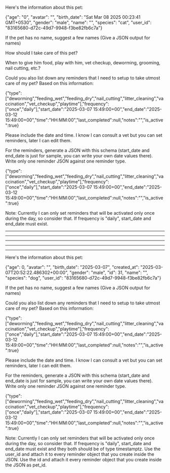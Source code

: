 Here's the information about this pet:

{"age": "0", "avatar": "", "birth_date": "Sat Mar 08 2025 00:23:41 GMT+0530", "gender": "male", "name": "", "species": "cat", "user_id": "83165680-d72c-49d7-9948-f3be82fb6c7a"}

If the pet has no name, suggest a few names (Give a JSON output for names)

How should I take care of this pet?

When to give him food, play with him, vet checkup, deworming, grooming, nail cutting, etc.?

Could you also list down any reminders that I need to setup to take utmost care of my pet? Based on this information:

{"type":["deworming","feeding_wet","feeding_dry","nail_cutting","litter_cleaning","vaccination","vet_checkup","playtime"],"frequency":["once","daily"],"start_date":"2025-03-07 15:49:00+00","end_date":"2025-03-12 15:49:00+00","time":"HH:MM:00","last_completed":null,"notes":"","is_active":true}

Please include the date and time. I know I can consult a vet but you can set reminders, later I can edit them.

For the reminders, generate a JSON with this schema (start_date and end_date is just for sample, you can write your own date values there). Write only one reminder JSON against one reminder type.

{"type":["deworming","feeding_wet","feeding_dry","nail_cutting","litter_cleaning","vaccination","vet_checkup","playtime"],"frequency":["once","daily"],"start_date":"2025-03-07 15:49:00+00","end_date":"2025-03-12 15:49:00+00","time":"HH:MM:00","last_completed":null,"notes":"","is_active":true}

Note:
Currently I can only set reminders that will be activated only once during the day, so consider that.
If frequency is "daily", start_date and end_date must exist.

---

---

---

---

---

Here's the information about this pet:

{"age": 0, "avatar": "", "birth_date": "2025-03-07", "created_at": "2025-03-07T20:52:22.486302+00:00", "gender": "male", "id": 31, "name": "", "species": "dog", "user_id": "83165680-d72c-49d7-9948-f3be82fb6c7a"}

If the pet has no name, suggest a few names (Give a JSON output for names)

Could you also list down any reminders that I need to setup to take utmost care of my pet? Based on this information:

{"type":["deworming","feeding_wet","feeding_dry","nail_cutting","litter_cleaning","vaccination","vet_checkup","playtime"],"frequency":["once","daily"],"start_date":"2025-03-07 15:49:00+00","end_date":"2025-03-12 15:49:00+00","time":"HH:MM:00","last_completed":null,"notes":"","is_active":true}

Please include the date and time. I know I can consult a vet but you can set reminders, later I can edit them.

For the reminders, generate a JSON with this schema (start_date and end_date is just for sample, you can write your own date values there). Write only one reminder JSON against one reminder type.

{"type":["deworming","feeding_wet","feeding_dry","nail_cutting","litter_cleaning","vaccination","vet_checkup","playtime"],"frequency":["once","daily"],"start_date":"2025-03-07 15:49:00+00","end_date":"2025-03-12 15:49:00+00","time":"HH:MM:00","last_completed":null,"notes":"","is_active":true}

Note:
Currently I can only set reminders that will be activated only once during the day, so consider that.
If frequency is "daily", start_date and end_date must exist and they both should be of type timestamptz.
Use the user_id and attach it to every reminder object that you create inside the JSON.
Use the id and attach it every reminder object that you create inside the JSON as pet_id.
